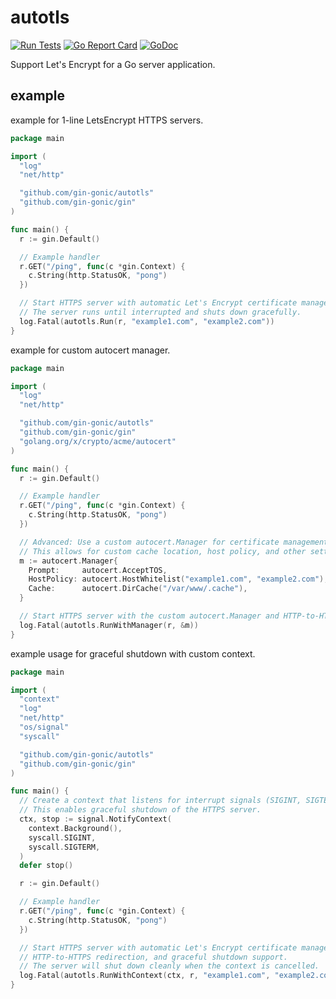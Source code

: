 # autotls

[![Run Tests](https://github.com/gin-gonic/autotls/actions/workflows/go.yml/badge.svg)](https://github.com/gin-gonic/autotls/actions/workflows/go.yml)
[![Go Report Card](https://goreportcard.com/badge/github.com/gin-gonic/autotls)](https://goreportcard.com/report/github.com/gin-gonic/autotls)
[![GoDoc](https://pkg.go.dev/badge/github.com/gin-gonic/autotls?status.svg)](https://pkg.go.dev/github.com/gin-gonic/autotls)

Support Let's Encrypt for a Go server application.

## example

example for 1-line LetsEncrypt HTTPS servers.

```go
package main

import (
  "log"
  "net/http"

  "github.com/gin-gonic/autotls"
  "github.com/gin-gonic/gin"
)

func main() {
  r := gin.Default()

  // Example handler
  r.GET("/ping", func(c *gin.Context) {
    c.String(http.StatusOK, "pong")
  })

  // Start HTTPS server with automatic Let's Encrypt certificate management and HTTP-to-HTTPS redirection.
  // The server runs until interrupted and shuts down gracefully.
  log.Fatal(autotls.Run(r, "example1.com", "example2.com"))
}
```

example for custom autocert manager.

```go
package main

import (
  "log"
  "net/http"

  "github.com/gin-gonic/autotls"
  "github.com/gin-gonic/gin"
  "golang.org/x/crypto/acme/autocert"
)

func main() {
  r := gin.Default()

  // Example handler
  r.GET("/ping", func(c *gin.Context) {
    c.String(http.StatusOK, "pong")
  })

  // Advanced: Use a custom autocert.Manager for certificate management.
  // This allows for custom cache location, host policy, and other settings.
  m := autocert.Manager{
    Prompt:     autocert.AcceptTOS,
    HostPolicy: autocert.HostWhitelist("example1.com", "example2.com"),
    Cache:      autocert.DirCache("/var/www/.cache"),
  }

  // Start HTTPS server with the custom autocert.Manager and HTTP-to-HTTPS redirection.
  log.Fatal(autotls.RunWithManager(r, &m))
}
```

example usage for graceful shutdown with custom context.

```go
package main

import (
  "context"
  "log"
  "net/http"
  "os/signal"
  "syscall"

  "github.com/gin-gonic/autotls"
  "github.com/gin-gonic/gin"
)

func main() {
  // Create a context that listens for interrupt signals (SIGINT, SIGTERM) from the OS.
  // This enables graceful shutdown of the HTTPS server.
  ctx, stop := signal.NotifyContext(
    context.Background(),
    syscall.SIGINT,
    syscall.SIGTERM,
  )
  defer stop()

  r := gin.Default()

  // Example handler
  r.GET("/ping", func(c *gin.Context) {
    c.String(http.StatusOK, "pong")
  })

  // Start HTTPS server with automatic Let's Encrypt certificate management,
  // HTTP-to-HTTPS redirection, and graceful shutdown support.
  // The server will shut down cleanly when the context is cancelled.
  log.Fatal(autotls.RunWithContext(ctx, r, "example1.com", "example2.com"))
}
```
